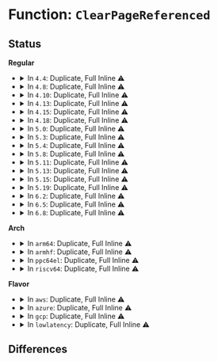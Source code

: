 # Function: <code>ClearPageReferenced</code>

## Status
<b>Regular</b>
<ul>
<li>
<details>
<summary>In <code>4.4</code>: Duplicate, Full Inline ⚠️</summary>

**Collision:** Static Duplication

**Inline:** Full

**Transformation:** False

**Instances:**

```
In mm/swap.c (ffffffff8119d100)
Location: include/linux/page-flags.h:211
Inline: True
Inline callers:
  - mm/swap.c:mark_page_accessed
```
```
In fs/proc/task_mmu.c (ffffffff81278e30)
Location: include/linux/page-flags.h:211
Inline: True
Inline callers:
  - fs/proc/task_mmu.c:clear_refs_pte_range
  - fs/proc/task_mmu.c:clear_refs_pte_range
```
</details>
</li>
<li>
<details>
<summary>In <code>4.8</code>: Duplicate, Full Inline ⚠️</summary>

**Collision:** Static Duplication

**Inline:** Full

**Transformation:** False

**Instances:**

```
In arch/x86/mm/gup.c (ffffffff810713c0)
Location: include/linux/page-flags.h:257
Inline: True
Inline callers:
  - arch/x86/mm/gup.c:undo_dev_pagemap
```
```
In mm/swap.c (ffffffff811b35e2)
Location: include/linux/page-flags.h:257
Inline: True
Inline callers:
  - mm/swap.c:mark_page_accessed
```
```
In fs/proc/task_mmu.c (ffffffff812a57f4)
Location: include/linux/page-flags.h:257
Inline: True
Inline callers:
  - fs/proc/task_mmu.c:clear_refs_pte_range
  - fs/proc/task_mmu.c:clear_refs_pte_range
```
</details>
</li>
<li>
<details>
<summary>In <code>4.10</code>: Duplicate, Full Inline ⚠️</summary>

**Collision:** Static Duplication

**Inline:** Full

**Transformation:** False

**Instances:**

```
In arch/x86/mm/gup.c (ffffffff81074f40)
Location: include/linux/page-flags.h:267
Inline: True
Inline callers:
  - arch/x86/mm/gup.c:undo_dev_pagemap
```
```
In mm/swap.c (ffffffff811c3c62)
Location: include/linux/page-flags.h:267
Inline: True
Inline callers:
  - mm/swap.c:mark_page_accessed
```
```
In fs/proc/task_mmu.c (ffffffff812bb13e)
Location: include/linux/page-flags.h:267
Inline: True
Inline callers:
  - fs/proc/task_mmu.c:clear_refs_pte_range
  - fs/proc/task_mmu.c:clear_refs_pte_range
```
</details>
</li>
<li>
<details>
<summary>In <code>4.13</code>: Duplicate, Full Inline ⚠️</summary>

**Collision:** Static Duplication

**Inline:** Full

**Transformation:** False

**Instances:**

```
In mm/swap.c (ffffffff811cc012)
Location: include/linux/page-flags.h:267
Inline: True
Inline callers:
  - mm/swap.c:mark_page_accessed
```
```
In mm/gup.c (ffffffff811eecaa)
Location: include/linux/page-flags.h:267
Inline: True
Inline callers:
  - mm/gup.c:undo_dev_pagemap
```
```
In fs/proc/task_mmu.c (ffffffff812c66e8)
Location: include/linux/page-flags.h:267
Inline: True
Inline callers:
  - fs/proc/task_mmu.c:clear_refs_pte_range
  - fs/proc/task_mmu.c:clear_refs_pte_range
```
</details>
</li>
<li>
<details>
<summary>In <code>4.15</code>: Duplicate, Full Inline ⚠️</summary>

**Collision:** Static Duplication

**Inline:** Full

**Transformation:** False

**Instances:**

```
In mm/swap.c (ffffffff811e1002)
Location: include/linux/page-flags.h:268
Inline: True
Inline callers:
  - mm/swap.c:mark_page_accessed
```
```
In mm/gup.c (ffffffff8120518a)
Location: include/linux/page-flags.h:268
Inline: True
Inline callers:
  - mm/gup.c:undo_dev_pagemap
```
```
In fs/proc/task_mmu.c (ffffffff812ecc5b)
Location: include/linux/page-flags.h:268
Inline: True
Inline callers:
  - fs/proc/task_mmu.c:clear_refs_pte_range
  - fs/proc/task_mmu.c:clear_refs_pte_range
```
</details>
</li>
<li>
<details>
<summary>In <code>4.18</code>: Duplicate, Full Inline ⚠️</summary>

**Collision:** Static Duplication

**Inline:** Full

**Transformation:** False

**Instances:**

```
In mm/swap.c (ffffffff81202892)
Location: include/linux/page-flags.h:275
Inline: True
Inline callers:
  - mm/swap.c:mark_page_accessed
```
```
In mm/gup.c (ffffffff812260cc)
Location: include/linux/page-flags.h:275
Inline: True
Inline callers:
  - mm/gup.c:undo_dev_pagemap
```
```
In fs/proc/task_mmu.c (ffffffff8131929c)
Location: include/linux/page-flags.h:275
Inline: True
Inline callers:
  - fs/proc/task_mmu.c:clear_refs_pte_range
  - fs/proc/task_mmu.c:clear_refs_pte_range
```
</details>
</li>
<li>
<details>
<summary>In <code>5.0</code>: Duplicate, Full Inline ⚠️</summary>

**Collision:** Static Duplication

**Inline:** Full

**Transformation:** False

**Instances:**

```
In mm/swap.c (ffffffff81215212)
Location: include/linux/page-flags.h:284
Inline: True
Inline callers:
  - mm/swap.c:mark_page_accessed
```
```
In mm/gup.c (ffffffff8123983c)
Location: include/linux/page-flags.h:284
Inline: True
Inline callers:
  - mm/gup.c:undo_dev_pagemap
```
```
In fs/proc/task_mmu.c (ffffffff813308b4)
Location: include/linux/page-flags.h:284
Inline: True
Inline callers:
  - fs/proc/task_mmu.c:clear_refs_pte_range
  - fs/proc/task_mmu.c:clear_refs_pte_range
```
</details>
</li>
<li>
<details>
<summary>In <code>5.3</code>: Duplicate, Full Inline ⚠️</summary>

**Collision:** Static Duplication

**Inline:** Full

**Transformation:** False

**Instances:**

```
In mm/swap.c (ffffffff81224c3b)
Location: include/linux/page-flags.h:315
Inline: True
Inline callers:
  - mm/swap.c:mark_page_accessed
```
```
In mm/gup.c (ffffffff8124a95c)
Location: include/linux/page-flags.h:315
Inline: True
Inline callers:
  - mm/gup.c:undo_dev_pagemap
```
```
In fs/proc/task_mmu.c (ffffffff813586de)
Location: include/linux/page-flags.h:315
Inline: True
Inline callers:
  - fs/proc/task_mmu.c:clear_refs_pte_range
  - fs/proc/task_mmu.c:clear_refs_pte_range
```
</details>
</li>
<li>
<details>
<summary>In <code>5.4</code>: Duplicate, Full Inline ⚠️</summary>

**Collision:** Static Duplication

**Inline:** Full

**Transformation:** False

**Instances:**

```
In mm/swap.c (ffffffff812329cb)
Location: include/linux/page-flags.h:315
Inline: True
Inline callers:
  - mm/swap.c:mark_page_accessed
```
```
In mm/gup.c (ffffffff81258e2c)
Location: include/linux/page-flags.h:315
Inline: True
Inline callers:
  - mm/gup.c:undo_dev_pagemap
```
```
In mm/madvise.c (ffffffff8128539a)
Location: include/linux/page-flags.h:315
Inline: True
Inline callers:
  - mm/madvise.c:madvise_cold_or_pageout_pte_range
  - mm/madvise.c:madvise_cold_or_pageout_pte_range
```
```
In fs/proc/task_mmu.c (ffffffff8137092e)
Location: include/linux/page-flags.h:315
Inline: True
Inline callers:
  - fs/proc/task_mmu.c:clear_refs_pte_range
  - fs/proc/task_mmu.c:clear_refs_pte_range
```
</details>
</li>
<li>
<details>
<summary>In <code>5.8</code>: Duplicate, Full Inline ⚠️</summary>

**Collision:** Static Duplication

**Inline:** Full

**Transformation:** False

**Instances:**

```
In mm/swap.c (ffffffff8125f87f)
Location: include/linux/page-flags.h:323
Inline: True
Inline callers:
  - mm/swap.c:lru_deactivate_file_fn
  - mm/swap.c:mark_page_accessed
```
```
In mm/gup.c (ffffffff81287bb6)
Location: include/linux/page-flags.h:323
Inline: True
Inline callers:
  - mm/gup.c:undo_dev_pagemap
```
```
In mm/madvise.c (ffffffff812b782f)
Location: include/linux/page-flags.h:323
Inline: True
Inline callers:
  - mm/madvise.c:madvise_cold_or_pageout_pte_range
  - mm/madvise.c:madvise_cold_or_pageout_pte_range
```
```
In fs/proc/task_mmu.c (ffffffff813b8df1)
Location: include/linux/page-flags.h:323
Inline: True
Inline callers:
  - fs/proc/task_mmu.c:clear_refs_pte_range
  - fs/proc/task_mmu.c:clear_refs_pte_range
```
</details>
</li>
<li>
<details>
<summary>In <code>5.11</code>: Duplicate, Full Inline ⚠️</summary>

**Collision:** Static Duplication

**Inline:** Full

**Transformation:** False

**Instances:**

```
In mm/swap.c (ffffffff81269e66)
Location: include/linux/page-flags.h:331
Inline: True
Inline callers:
  - mm/swap.c:lru_deactivate_file_fn
  - mm/swap.c:mark_page_accessed
```
```
In mm/gup.c (ffffffff81291b70)
Location: include/linux/page-flags.h:331
Inline: True
Inline callers:
  - mm/gup.c:undo_dev_pagemap
```
```
In mm/madvise.c (ffffffff812c2770)
Location: include/linux/page-flags.h:331
Inline: True
Inline callers:
  - mm/madvise.c:madvise_cold_or_pageout_pte_range
  - mm/madvise.c:madvise_cold_or_pageout_pte_range
```
```
In fs/proc/task_mmu.c (ffffffff813ca836)
Location: include/linux/page-flags.h:331
Inline: True
Inline callers:
  - fs/proc/task_mmu.c:clear_refs_pte_range
  - fs/proc/task_mmu.c:clear_refs_pte_range
```
</details>
</li>
<li>
<details>
<summary>In <code>5.13</code>: Duplicate, Full Inline ⚠️</summary>

**Collision:** Static Duplication

**Inline:** Full

**Transformation:** False

**Instances:**

```
In mm/swap.c (ffffffff8126ee15)
Location: include/linux/page-flags.h:331
Inline: True
Inline callers:
  - mm/swap.c:lru_deactivate_file_fn
  - mm/swap.c:mark_page_accessed
```
```
In mm/gup.c (ffffffff81297460)
Location: include/linux/page-flags.h:331
Inline: True
Inline callers:
  - mm/gup.c:undo_dev_pagemap
```
```
In mm/madvise.c (ffffffff812c95f6)
Location: include/linux/page-flags.h:331
Inline: True
Inline callers:
  - mm/madvise.c:madvise_cold_or_pageout_pte_range
  - mm/madvise.c:madvise_cold_or_pageout_pte_range
```
```
In fs/proc/task_mmu.c (ffffffff813d18a4)
Location: include/linux/page-flags.h:331
Inline: True
Inline callers:
  - fs/proc/task_mmu.c:clear_refs_pte_range
  - fs/proc/task_mmu.c:clear_refs_pte_range
```
</details>
</li>
<li>
<details>
<summary>In <code>5.15</code>: Duplicate, Full Inline ⚠️</summary>

**Collision:** Static Duplication

**Inline:** Full

**Transformation:** False

**Instances:**

```
In mm/swap.c (ffffffff812abe7d)
Location: include/linux/page-flags.h:345
Inline: True
Inline callers:
  - mm/swap.c:lru_deactivate_file_fn
  - mm/swap.c:mark_page_accessed
```
```
In mm/gup.c (ffffffff812d7e10)
Location: include/linux/page-flags.h:345
Inline: True
Inline callers:
  - mm/gup.c:undo_dev_pagemap
```
```
In mm/madvise.c (ffffffff8130e61c)
Location: include/linux/page-flags.h:345
Inline: True
Inline callers:
  - mm/madvise.c:madvise_cold_or_pageout_pte_range
  - mm/madvise.c:madvise_cold_or_pageout_pte_range
```
```
In fs/proc/task_mmu.c (ffffffff81422da4)
Location: include/linux/page-flags.h:345
Inline: True
Inline callers:
  - fs/proc/task_mmu.c:clear_refs_pte_range
  - fs/proc/task_mmu.c:clear_refs_pte_range
```
</details>
</li>
<li>
<details>
<summary>In <code>5.19</code>: Duplicate, Full Inline ⚠️</summary>

**Collision:** Static Duplication

**Inline:** Full

**Transformation:** False

**Instances:**

```
In mm/swap.c (ffffffff81305d2f)
Location: include/linux/page-flags.h:495
Inline: True
Inline callers:
  - mm/swap.c:lru_deactivate_file_fn
```
```
In mm/gup.c (ffffffff81337943)
Location: include/linux/page-flags.h:495
Inline: True
Inline callers:
  - mm/gup.c:undo_dev_pagemap
```
```
In mm/madvise.c (ffffffff8137795d)
Location: include/linux/page-flags.h:495
Inline: True
Inline callers:
  - mm/madvise.c:madvise_cold_or_pageout_pte_range
  - mm/madvise.c:madvise_cold_or_pageout_pte_range
```
```
In fs/proc/task_mmu.c (ffffffff8149ab70)
Location: include/linux/page-flags.h:495
Inline: True
Inline callers:
  - fs/proc/task_mmu.c:clear_refs_pte_range
  - fs/proc/task_mmu.c:clear_refs_pte_range
```
</details>
</li>
<li>
<details>
<summary>In <code>6.2</code>: Duplicate, Full Inline ⚠️</summary>

**Collision:** Static Duplication

**Inline:** Full

**Transformation:** False

**Instances:**

```
In mm/gup.c (ffffffff813aefe3)
Location: include/linux/page-flags.h:474
Inline: True
Inline callers:
  - mm/gup.c:undo_dev_pagemap
```
```
In mm/madvise.c (ffffffff813f51d5)
Location: include/linux/page-flags.h:474
Inline: True
Inline callers:
  - mm/madvise.c:madvise_cold_or_pageout_pte_range
  - mm/madvise.c:madvise_cold_or_pageout_pte_range
```
```
In fs/proc/task_mmu.c (ffffffff8152f0ad)
Location: include/linux/page-flags.h:474
Inline: True
Inline callers:
  - fs/proc/task_mmu.c:clear_refs_pte_range
  - fs/proc/task_mmu.c:clear_refs_pte_range
```
</details>
</li>
<li>
<details>
<summary>In <code>6.5</code>: Duplicate, Full Inline ⚠️</summary>

**Collision:** Static Duplication

**Inline:** Full

**Transformation:** False

**Instances:**

```
In mm/gup.c (ffffffff813e35c1)
Location: include/linux/page-flags.h:468
Inline: True
Inline callers:
  - mm/gup.c:undo_dev_pagemap
```
```
In fs/proc/task_mmu.c (ffffffff81567361)
Location: include/linux/page-flags.h:468
Inline: True
Inline callers:
  - fs/proc/task_mmu.c:clear_refs_pte_range
  - fs/proc/task_mmu.c:clear_refs_pte_range
```
</details>
</li>
<li>
<details>
<summary>In <code>6.8</code>: Duplicate, Full Inline ⚠️</summary>

**Collision:** Static Duplication

**Inline:** Full

**Transformation:** False

**Instances:**

```
In mm/gup.c (ffffffff8140dde1)
Location: include/linux/page-flags.h:470
Inline: True
Inline callers:
  - mm/gup.c:undo_dev_pagemap
```
```
In fs/proc/task_mmu.c (ffffffff8159d8e1)
Location: include/linux/page-flags.h:470
Inline: True
Inline callers:
  - fs/proc/task_mmu.c:clear_refs_pte_range
  - fs/proc/task_mmu.c:clear_refs_pte_range
```
</details>
</li>
</ul>
<b>Arch</b>
<ul>
<li>
<details>
<summary>In <code>arm64</code>: Duplicate, Full Inline ⚠️</summary>

**Collision:** Static Duplication

**Inline:** Full

**Transformation:** False

**Instances:**

```
In mm/swap.c (ffff8000102c2848)
Location: include/linux/page-flags.h:315
Inline: True
Inline callers:
  - mm/swap.c:mark_page_accessed
```
```
In mm/gup.c (ffff8000102f0e20)
Location: include/linux/page-flags.h:315
Inline: True
Inline callers:
  - mm/gup.c:undo_dev_pagemap
```
```
In mm/madvise.c (ffff80001031f3a4)
Location: include/linux/page-flags.h:315
Inline: True
Inline callers:
  - mm/madvise.c:madvise_cold_or_pageout_pte_range
  - mm/madvise.c:madvise_cold_or_pageout_pte_range
```
```
In fs/proc/task_mmu.c (ffff80001043aa44)
Location: include/linux/page-flags.h:315
Inline: True
Inline callers:
  - fs/proc/task_mmu.c:clear_refs_pte_range
  - fs/proc/task_mmu.c:clear_refs_pte_range
```
</details>
</li>
<li>
<details>
<summary>In <code>armhf</code>: Duplicate, Full Inline ⚠️</summary>

**Collision:** Static Duplication

**Inline:** Full

**Transformation:** False

**Instances:**

```
In mm/swap.c (c04eda78)
Location: include/linux/page-flags.h:315
Inline: True
Inline callers:
  - mm/swap.c:mark_page_accessed
```
```
In mm/madvise.c (c0537b20)
Location: include/linux/page-flags.h:315
Inline: True
Inline callers:
  - mm/madvise.c:madvise_cold_or_pageout_pte_range
```
```
In fs/proc/task_mmu.c (c060044c)
Location: include/linux/page-flags.h:315
Inline: True
Inline callers:
  - fs/proc/task_mmu.c:clear_refs_pte_range
```
</details>
</li>
<li>
<details>
<summary>In <code>ppc64el</code>: Duplicate, Full Inline ⚠️</summary>

**Collision:** Static Duplication

**Inline:** Full

**Transformation:** False

**Instances:**

```
In mm/swap.c (c00000000037c8cc)
Location: include/linux/page-flags.h:315
Inline: True
Inline callers:
  - mm/swap.c:mark_page_accessed
```
```
In mm/gup.c (c0000000003b5a3c)
Location: include/linux/page-flags.h:315
Inline: True
Inline callers:
  - mm/gup.c:undo_dev_pagemap
```
```
In mm/madvise.c (c0000000003f4718)
Location: include/linux/page-flags.h:315
Inline: True
Inline callers:
  - mm/madvise.c:madvise_cold_or_pageout_pte_range
  - mm/madvise.c:madvise_cold_or_pageout_pte_range
```
```
In fs/proc/task_mmu.c (c00000000054e540)
Location: include/linux/page-flags.h:315
Inline: True
Inline callers:
  - fs/proc/task_mmu.c:clear_refs_pte_range
  - fs/proc/task_mmu.c:clear_refs_pte_range
```
</details>
</li>
<li>
<details>
<summary>In <code>riscv64</code>: Duplicate, Full Inline ⚠️</summary>

**Collision:** Static Duplication

**Inline:** Full

**Transformation:** False

**Instances:**

```
In mm/swap.c (ffffffe0001e3bfe)
Location: include/linux/page-flags.h:315
Inline: True
Inline callers:
  - mm/swap.c:mark_page_accessed
```
```
In mm/madvise.c (ffffffe000220cda)
Location: include/linux/page-flags.h:315
Inline: True
Inline callers:
  - mm/madvise.c:madvise_cold_or_pageout_pte_range
```
```
In fs/proc/task_mmu.c (ffffffe0002d22b2)
Location: include/linux/page-flags.h:315
Inline: True
Inline callers:
  - fs/proc/task_mmu.c:clear_refs_pte_range
```
</details>
</li>
</ul>
<b>Flavor</b>
<ul>
<li>
<details>
<summary>In <code>aws</code>: Duplicate, Full Inline ⚠️</summary>

**Collision:** Static Duplication

**Inline:** Full

**Transformation:** False

**Instances:**

```
In mm/swap.c (ffffffff8122b01b)
Location: include/linux/page-flags.h:315
Inline: True
Inline callers:
  - mm/swap.c:mark_page_accessed
```
```
In mm/gup.c (ffffffff8125147c)
Location: include/linux/page-flags.h:315
Inline: True
Inline callers:
  - mm/gup.c:undo_dev_pagemap
```
```
In mm/madvise.c (ffffffff8127d9ea)
Location: include/linux/page-flags.h:315
Inline: True
Inline callers:
  - mm/madvise.c:madvise_cold_or_pageout_pte_range
  - mm/madvise.c:madvise_cold_or_pageout_pte_range
```
```
In fs/proc/task_mmu.c (ffffffff81368f0e)
Location: include/linux/page-flags.h:315
Inline: True
Inline callers:
  - fs/proc/task_mmu.c:clear_refs_pte_range
  - fs/proc/task_mmu.c:clear_refs_pte_range
```
</details>
</li>
<li>
<details>
<summary>In <code>azure</code>: Duplicate, Full Inline ⚠️</summary>

**Collision:** Static Duplication

**Inline:** Full

**Transformation:** False

**Instances:**

```
In mm/swap.c (ffffffff8121e12b)
Location: include/linux/page-flags.h:315
Inline: True
Inline callers:
  - mm/swap.c:mark_page_accessed
```
```
In mm/gup.c (ffffffff8124436c)
Location: include/linux/page-flags.h:315
Inline: True
Inline callers:
  - mm/gup.c:undo_dev_pagemap
```
```
In mm/madvise.c (ffffffff8126f883)
Location: include/linux/page-flags.h:315
Inline: True
Inline callers:
  - mm/madvise.c:madvise_cold_or_pageout_pte_range
  - mm/madvise.c:madvise_cold_or_pageout_pte_range
```
```
In fs/proc/task_mmu.c (ffffffff8135a052)
Location: include/linux/page-flags.h:315
Inline: True
Inline callers:
  - fs/proc/task_mmu.c:clear_refs_pte_range
  - fs/proc/task_mmu.c:clear_refs_pte_range
```
</details>
</li>
<li>
<details>
<summary>In <code>gcp</code>: Duplicate, Full Inline ⚠️</summary>

**Collision:** Static Duplication

**Inline:** Full

**Transformation:** False

**Instances:**

```
In mm/swap.c (ffffffff81228dbb)
Location: include/linux/page-flags.h:315
Inline: True
Inline callers:
  - mm/swap.c:mark_page_accessed
```
```
In mm/gup.c (ffffffff8124f21c)
Location: include/linux/page-flags.h:315
Inline: True
Inline callers:
  - mm/gup.c:undo_dev_pagemap
```
```
In mm/madvise.c (ffffffff8127b78a)
Location: include/linux/page-flags.h:315
Inline: True
Inline callers:
  - mm/madvise.c:madvise_cold_or_pageout_pte_range
  - mm/madvise.c:madvise_cold_or_pageout_pte_range
```
```
In fs/proc/task_mmu.c (ffffffff813669de)
Location: include/linux/page-flags.h:315
Inline: True
Inline callers:
  - fs/proc/task_mmu.c:clear_refs_pte_range
  - fs/proc/task_mmu.c:clear_refs_pte_range
```
</details>
</li>
<li>
<details>
<summary>In <code>lowlatency</code>: Duplicate, Full Inline ⚠️</summary>

**Collision:** Static Duplication

**Inline:** Full

**Transformation:** False

**Instances:**

```
In mm/swap.c (ffffffff8123815b)
Location: include/linux/page-flags.h:315
Inline: True
Inline callers:
  - mm/swap.c:mark_page_accessed
```
```
In mm/gup.c (ffffffff8125eb8c)
Location: include/linux/page-flags.h:315
Inline: True
Inline callers:
  - mm/gup.c:undo_dev_pagemap
```
```
In mm/madvise.c (ffffffff8128b5fb)
Location: include/linux/page-flags.h:315
Inline: True
Inline callers:
  - mm/madvise.c:madvise_cold_or_pageout_pte_range
  - mm/madvise.c:madvise_cold_or_pageout_pte_range
```
```
In fs/proc/task_mmu.c (ffffffff8137a03a)
Location: include/linux/page-flags.h:315
Inline: True
Inline callers:
  - fs/proc/task_mmu.c:clear_refs_pte_range
  - fs/proc/task_mmu.c:clear_refs_pte_range
```
</details>
</li>
</ul>

## Differences
